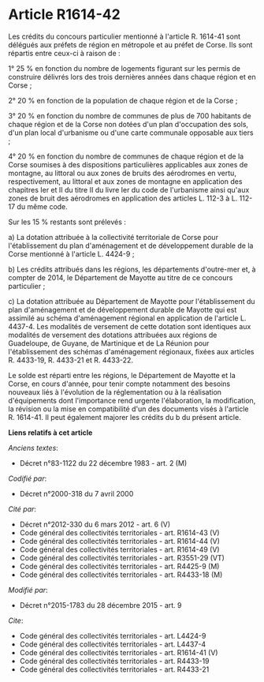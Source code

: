 # Article R1614-42

Les crédits du concours particulier mentionné à l'article R. 1614-41 sont délégués aux préfets de région en métropole et au
préfet de Corse. Ils sont répartis entre ceux-ci à raison de : 

1° 25 % en fonction du nombre de logements figurant sur les permis de construire délivrés lors des trois dernières années
dans chaque région et en Corse ; 

2° 20 % en fonction de la population de chaque région et de la Corse ; 

3° 20 % en fonction du nombre de communes de plus de 700 habitants de chaque région et de la Corse non dotées d'un plan
d'occupation des sols, d'un plan local d'urbanisme ou d'une carte communale opposable aux tiers ; 

4° 20 % en fonction du nombre de communes de chaque région et de la Corse soumises à des dispositions particulières
applicables aux zones de montagne, au littoral ou aux zones de bruits des aérodromes en vertu, respectivement, au littoral et
aux zones de montagne en application des chapitres Ier et II du titre II du livre Ier du code de l'urbanisme ainsi qu'aux
zones de bruit des aérodromes en application des articles L. 112-3 à L. 112-17 du même code. 

Sur les 15 % restants sont prélevés : 

a) La dotation attribuée à la collectivité territoriale de Corse pour l'établissement du plan d'aménagement et de
développement durable de la Corse mentionné à l'article L. 4424-9 ; 

b) Les crédits attribués dans les régions, les départements d'outre-mer et, à compter de 2014, le Département de Mayotte au
titre de ce concours particulier ; 

c) La dotation attribuée au Département de Mayotte pour l'établissement du plan d'aménagement et de développement durable de
Mayotte qui est assimilé au schéma d'aménagement régional en application de l'article L. 4437-4. Les modalités de versement
de cette dotation sont identiques aux modalités de versement des dotations attribuées aux régions de Guadeloupe, de Guyane,
de Martinique et de La Réunion pour l'établissement des schémas d'aménagement régionaux, fixées aux articles R. 4433-19, R.
4433-21 et R. 4433-22.

Le solde est réparti entre les régions, le Département de Mayotte et la Corse, en cours d'année, pour tenir compte notamment
des besoins nouveaux liés à l'évolution de la réglementation ou à la réalisation d'équipements dont l'importance rend urgente
l'élaboration, la modification, la révision ou la mise en compatibilité d'un des documents visés à l'article R. 1614-41. Il
peut également majorer les crédits du b du présent article.

**Liens relatifs à cet article**

_Anciens textes_:

  - Décret n°83-1122 du 22 décembre 1983 - art. 2 (M)

_Codifié par_:

  - Décret n°2000-318 du 7 avril 2000

_Cité par_:

  - Décret n°2012-330 du 6 mars 2012 - art. 6 (V)
  - Code général des collectivités territoriales - art. R1614-43 (V)
  - Code général des collectivités territoriales - art. R1614-44 (V)
  - Code général des collectivités territoriales - art. R1614-49 (V)
  - Code général des collectivités territoriales - art. R3551-29 (VT)
  - Code général des collectivités territoriales - art. R4425-9 (M)
  - Code général des collectivités territoriales - art. R4433-18 (M)

_Modifié par_:

  - Décret n°2015-1783 du 28 décembre 2015 - art. 9

_Cite_:

  - Code général des collectivités territoriales - art. L4424-9
  - Code général des collectivités territoriales - art. L4437-4
  - Code général des collectivités territoriales - art. R1614-41 (V)
  - Code général des collectivités territoriales - art. R4433-19
  - Code général des collectivités territoriales - art. R4433-21
